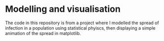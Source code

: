 # Modelling and visualisation

The code in this repository is from a project where I modelled the spread of infection in a population using statistical phyiscs, then displaying a simple animation of the spread in matplotlib. 
